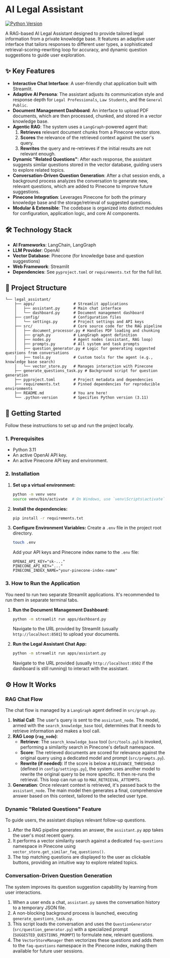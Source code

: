 # AI Legal Assistant

[![Python Version](https://img.shields.io/badge/python-3.11-blue.svg)](https://www.python.org/downloads/release/python-3110/)

A RAG-based AI Legal Assistant designed to provide tailored legal information from a private knowledge base. It features an adaptive user interface that tailors responses to different user types, a sophisticated retrieval-scoring-rewriting loop for accuracy, and dynamic question suggestions to guide user exploration.

## ✨ Key Features

*   **Interactive Chat Interface**: A user-friendly chat application built with Streamlit.
*   **Adaptive AI Persona**: The assistant adjusts its communication style and response depth for `Legal Professionals`, `Law Students`, and the `General Public`.
*   **Document Management Dashboard**: An interface to upload PDF documents, which are then processed, chunked, and stored in a vector knowledge base.
*   **Agentic RAG**: The system uses a `LangGraph`-powered agent that:
    1.  **Retrieves** relevant document chunks from a Pinecone vector store.
    2.  **Scores** the relevance of the retrieved context against the user's query.
    3.  **Rewrites** the query and re-retrieves if the initial results are not relevant enough.
*   **Dynamic "Related Questions"**: After each response, the assistant suggests similar questions stored in the vector database, guiding users to explore related topics.
*   **Conversation-Driven Question Generation**: After a chat session ends, a background process analyzes the conversation to generate new, relevant questions, which are added to Pinecone to improve future suggestions.
*   **Pinecone Integration**: Leverages Pinecone for both the primary knowledge base and the storage/retrieval of suggested questions.
*   **Modular & Extensible**: The codebase is organized into distinct modules for configuration, application logic, and core AI components.


## 🛠️ Technology Stack

*   **AI Frameworks**: LangChain, LangGraph
*   **LLM Provider**: OpenAI
*   **Vector Database**: Pinecone (for knowledge base and question suggestions)
*   **Web Framework**: Streamlit
*   **Dependencies**: See `pyproject.toml` or `requirements.txt` for the full list.

## 📁 Project Structure

```
└── legal_assistant/
    ├── apps/                 # Streamlit applications
    │   ├── assistant.py      # Main chat interface
    │   └── dashboard.py      # Document management dashboard
    ├── config/               # Configuration files
    │   └── settings.py       # Project settings and API keys
    ├── src/                  # Core source code for the RAG pipeline
    │   ├── document_processor.py # Handles PDF loading and chunking
    │   ├── graph.py          # LangGraph agent definition
    │   ├── nodes.py          # Agent nodes (assistant, RAG loop)
    │   ├── prompts.py        # All system and task prompts
    │   ├── question_generator.py # Logic for generating suggested questions from conversations
    │   ├── tools.py          # Custom tools for the agent (e.g., knowledge base search)
    │   └── vector_store.py   # Manages interaction with Pinecone
    ├── generate_questions_task.py # Background script for question generation
    ├── pyproject.toml        # Project metadata and dependencies
    ├── requirements.txt      # Pinned dependencies for reproducible environments
    ├── README.md             # You are here!
    └── .python-version       # Specifies Python version (3.11)
```

## 🚀 Getting Started

Follow these instructions to set up and run the project locally.

### 1. Prerequisites

*   Python 3.11
*   An active OpenAI API key.
*   An active Pinecone API key and environment.

### 2. Installation

1.  **Set up a virtual environment:**
    ```sh
    python -m venv venv
    source venv/bin/activate  # On Windows, use `venv\Scripts\activate`
    ```

2.  **Install the dependencies:**
    ```sh
    pip install -r requirements.txt
    ```

3.  **Configure Environment Variables:**
    Create a `.env` file in the project root directory.
    ```sh
    touch .env
    ```

    Add your API keys and Pinecone index name to the `.env` file:
    ```.env
    OPENAI_API_KEY="sk-..."
    PINECONE_API_KEY="..."
    PINECONE_INDEX_NAME="your-pinecone-index-name"
    ```

### 3. How to Run the Application

You need to run two separate Streamlit applications. It's recommended to run them in separate terminal tabs.

1.  **Run the Document Management Dashboard:**
    ```sh
    python -m streamlit run apps/dashboard.py
    ```
    Navigate to the URL provided by Streamlit (usually `http://localhost:8501`) to upload your documents.

2.  **Run the Legal Assistant Chat App:**
    ```sh
    python -m streamlit run apps/assistant.py
    ```
    Navigate to the URL provided (usually `http://localhost:8502` if the dashboard is still running) to interact with the assistant.

## ⚙️ How It Works

### RAG Chat Flow

The chat flow is managed by a `LangGraph` agent defined in `src/graph.py`.

1.  **Initial Call**: The user's query is sent to the `assistant_node`. The model, armed with the `search_knowledge_base` tool, determines that it needs to retrieve information and makes a tool call.
2.  **RAG Loop (`rag_node`)**:
    *   **Retrieve**: The `search_knowledge_base` tool (`src/tools.py`) is invoked, performing a similarity search in Pinecone's default namespace.
    *   **Score**: The retrieved documents are scored for relevance against the original query using a dedicated model and prompt (`src/prompts.py`).
    *   **Rewrite (if needed)**: If the score is below a `RELEVANCE_THRESHOLD` (defined in `config/settings.py`), the system uses another model to rewrite the original query to be more specific. It then re-runs the retrieval. This loop can run up to `MAX_RETRIEVAL_ATTEMPTS`.
3.  **Generation**: Once relevant context is retrieved, it's passed back to the `assistant_node`. The main model then generates a final, comprehensive answer based on this context, tailored to the selected user type.

### Dynamic "Related Questions" Feature

To guide users, the assistant displays relevant follow-up questions.
1.  After the RAG pipeline generates an answer, the `assistant.py` app takes the user's most recent query.
2.  It performs a vector similarity search against a dedicated `faq-questions` namespace in Pinecone using `vector_store.get_similar_faq_questions()`.
3.  The top matching questions are displayed to the user as clickable buttons, providing an intuitive way to explore related topics.

### Conversation-Driven Question Generation

The system improves its question suggestion capability by learning from user interactions.
1.  When a user ends a chat, `assistant.py` saves the conversation history to a temporary JSON file.
2.  A non-blocking background process is launched, executing `generate_questions_task.py`.
3.  This script loads the conversation and uses the `QuestionGenerator` (`src/question_generator.py`) with a specialized prompt (`SUGGESTED_QUESTIONS_PROMPT`) to formulate new, relevant questions.
4.  The `VectorStoreManager` then vectorizes these questions and adds them to the `faq-questions` namespace in the Pinecone index, making them available for future user sessions.
